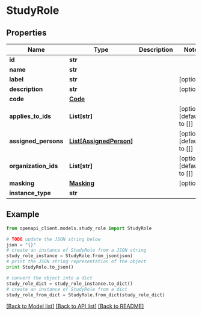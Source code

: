 # StudyRole


## Properties
Name | Type | Description | Notes
------------ | ------------- | ------------- | -------------
**id** | **str** |  | 
**name** | **str** |  | 
**label** | **str** |  | [optional] 
**description** | **str** |  | [optional] 
**code** | [**Code**](Code.md) |  | 
**applies_to_ids** | **List[str]** |  | [optional] [default to []]
**assigned_persons** | [**List[AssignedPerson]**](AssignedPerson.md) |  | [optional] [default to []]
**organization_ids** | **List[str]** |  | [optional] [default to []]
**masking** | [**Masking**](Masking.md) |  | [optional] 
**instance_type** | **str** |  | 

## Example

```python
from openapi_client.models.study_role import StudyRole

# TODO update the JSON string below
json = "{}"
# create an instance of StudyRole from a JSON string
study_role_instance = StudyRole.from_json(json)
# print the JSON string representation of the object
print StudyRole.to_json()

# convert the object into a dict
study_role_dict = study_role_instance.to_dict()
# create an instance of StudyRole from a dict
study_role_from_dict = StudyRole.from_dict(study_role_dict)
```
[[Back to Model list]](../README.md#documentation-for-models) [[Back to API list]](../README.md#documentation-for-api-endpoints) [[Back to README]](../README.md)


